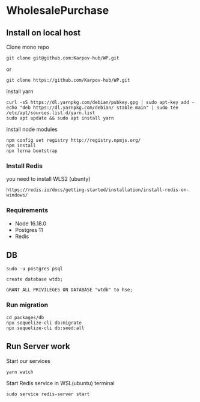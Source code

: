 # WholesalePurchase

## Install on local host

Clone mono repo

```
git clone git@github.com:Karpov-hub/WP.git
```

or

```
git clone https://github.com/Karpov-hub/WP.git
```

Install yarn

```
curl -sS https://dl.yarnpkg.com/debian/pubkey.gpg | sudo apt-key add -
echo "deb https://dl.yarnpkg.com/debian/ stable main" | sudo tee /etc/apt/sources.list.d/yarn.list
sudo apt update && sudo apt install yarn
```

Install node modules

```
npm config set registry http://registry.npmjs.org/
npm install
npx lerna bootstrap
```

### Install Redis

you need to install WLS2 (ubunty)

```
https://redis.io/docs/getting-started/installation/install-redis-on-windows/

```

### Requirements

- Node 16.18.0
- Postgres 11
- Redis

## DB

```
sudo -u postgres psql

create database wtdb;

GRANT ALL PRIVILEGES ON DATABASE "wtdb" to hse;
```

### Run migration

```
cd packages/db
npx sequelize-cli db:migrate
npx sequelize-cli db:seed:all
```

## Run Server work

Start our services

```
yarn watch
```

Start Redis service in WSL(ubuntu) terminal

```
sudo service redis-server start
```
